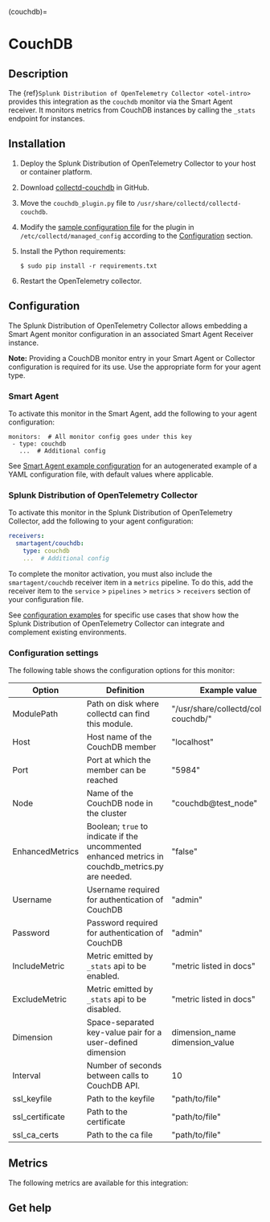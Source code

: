 (couchdb)=

# CouchDB

<meta name="description" content="Documentation for the couchdb monitor">

## Description

The {ref}`Splunk Distribution of OpenTelemetry Collector <otel-intro>` provides this integration as the `couchdb` monitor via the Smart Agent receiver. It monitors metrics from CouchDB instances by calling the `_stats` endpoint for instances.

## Installation

1. Deploy the Splunk Distribution of OpenTelemetry Collector to your host or container platform.
2. Download [collectd-couchdb](https://github.com/signalfx/collectd-couchdb) in GitHub.
3. Move the `couchdb_plugin.py` file to `/usr/share/collectd/collectd-couchdb`.
4. Modify the [sample configuration file](https://github.com/signalfx/integrations/blob/master/collectd-couchdb/10-couchdb.conf) for the plugin in `/etc/collectd/managed_config` according to the [Configuration](#configuration) section.
5. Install the Python requirements:

   ```
   $ sudo pip install -r requirements.txt
   ```
6. Restart the OpenTelemetry collector.

## Configuration

The Splunk Distribution of OpenTelemetry Collector allows embedding a Smart Agent monitor configuration in an associated Smart Agent Receiver instance.

**Note:** Providing a CouchDB monitor entry in your Smart Agent or Collector configuration is required for its use. Use the appropriate form for your agent type.

### Smart Agent

To activate this monitor in the Smart Agent, add the following to your agent configuration:
```
monitors:  # All monitor config goes under this key
 - type: couchdb
   ...  # Additional config
```

See <a href="https://docs.splunk.com/Observability/gdi/smart-agent/smart-agent-resources.html#configure-the-smart-agent" target="_blank">Smart Agent example configuration</a> for an autogenerated example of a YAML configuration file, with default values where applicable.

### Splunk Distribution of OpenTelemetry Collector

To activate this monitor in the Splunk Distribution of OpenTelemetry Collector, add the following to your agent configuration:

```yaml
receivers:
  smartagent/couchdb:
    type: couchdb
    ...  # Additional config
```

To complete the monitor activation, you must also include the `smartagent/couchdb` receiver item in a `metrics` pipeline. To do this, add the receiver item to the `service` > `pipelines` > `metrics` > `receivers` section of your configuration file.

See <a href="https://github.com/signalfx/splunk-otel-collector/tree/main/examples" target="_blank">configuration examples</a> for specific use cases that show how the Splunk Distribution of OpenTelemetry Collector can integrate and complement existing environments.

### Configuration settings

The following table shows the configuration options for this monitor:

| Option | Definition | Example value |
| ---------------------|------------|---------------|
| ModulePath | Path on disk where collectd can find this module. | "/usr/share/collectd/collectd-couchdb/" |
| Host | Host name of the CouchDB member | "localhost" |
| Port | Port at which the member can be reached | "5984" |
| Node | Name of the CouchDB node in the cluster | "couchdb@test\_node" |
| EnhancedMetrics | Boolean; `true` to indicate if the uncommented enhanced metrics in couchdb_metrics.py are needed. | "false" |
| Username | Username required for authentication of CouchDB | "admin" |
| Password | Password required for authentication of CouchDB | "admin" |
| IncludeMetric | Metric emitted by `_stats` api to be enabled. | "metric listed in docs" |
| ExcludeMetric | Metric emitted by `_stats` api to be disabled. | "metric listed in docs" |
| Dimension | Space-separated key-value pair for a user-defined dimension | dimension\_name dimension\_value |
| Interval | Number of seconds between calls to CouchDB API. | 10 |
| ssl\_keyfile | Path to the keyfile | "path/to/file" |
| ssl\_certificate | Path to the certificate | "path/to/file" |
| ssl\_ca\_certs | Path to the ca file | "path/to/file" |

## Metrics


The following metrics are available for this integration:

<div class="metrics-yaml" url="https://raw.githubusercontent.com/signalfx/integrations/main/collectd-couchdb/metrics.yaml"></div>

## Get help

```{include} /_includes/troubleshooting.md
```
